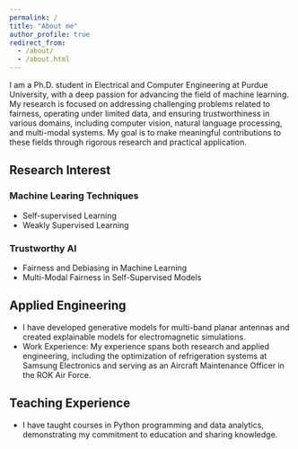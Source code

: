 ```yaml
---
permalink: /
title: "About me"
author_profile: true
redirect_from: 
  - /about/
  - /about.html
---
```


I am a Ph.D. student in Electrical and Computer Engineering at Purdue University, with a deep passion for advancing the field of machine learning. My research is focused on addressing challenging problems related to fairness, operating under limited data, and ensuring trustworthiness in various domains, including computer vision, natural language processing, and multi-modal systems. My goal is to make meaningful contributions to these fields through rigorous research and practical application.
## Research Interest

### Machine Learing Techniques
- Self-supervised Learning
- Weakly Supervised Learning
### Trustworthy AI
- Fairness and Debiasing in Machine Learning
- Multi-Modal Fairness in Self-Supervised Models


## Applied Engineering
- I have developed generative models for multi-band planar antennas and created explainable models for electromagnetic simulations.
- Work Experience: My experience spans both research and applied engineering, including the optimization of refrigeration systems at Samsung Electronics and serving as an Aircraft Maintenance Officer in the ROK Air Force.

## Teaching Experience
- I have taught courses in Python programming and data analytics, demonstrating my commitment to education and sharing knowledge.

